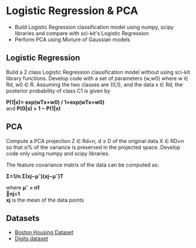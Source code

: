 # Logistic Regression & PCA
- Build Logistic Regression classification model using numpy, scipy libraries and compare with sci-kit's Logistic Regression
- Perform PCA using Mixture of Gaussian models  

## Logistic Regression 
Build a 2 class Logistic Regression classification model without using sci-kit library functions. Develop code with a set of parameters (w,w0) where w ∈ Rd, w0 ∈ R. Assuming the two classes are {0,1}, and the data x ∈ Rd, the posterior probability of class C1 is given by

__P(1|x)= exp(wTx+w0) / 1+exp(wTx+w0)__ \
and __P(0|x) = 1 − P(1|x)__

## PCA
Compute a PCA projection Z ∈ Rd×n, d ≤ D of the original data X ∈ RD×n so that α% of the variance is preserved in the projected space. Develop code only using numpy and scipy libraries. 

The feature covariance matrix of the data can be computed as:

__Σ=1/n Σ(xj−μˆ)(xj−μˆ)T__

where __μˆ = n1 \
􏰉nj=1 \
xj__ is the mean of the data points

## Datasets
- [Boston Housing Dataset](https://www.cs.toronto.edu/~delve/data/boston/bostonDetail.html)
- [Digits dataset](http://yann.lecun.com/exdb/mnist/)

